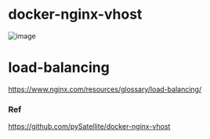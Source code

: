 # docker-nginx-vhost
![image](https://github.com/ldh0308/docker-nginx-vhost/assets/142721325/b4a8245b-6560-4cda-987a-b0bf612f8443)





# load-balancing
https://www.nginx.com/resources/glossary/load-balancing/

### Ref
https://github.com/pySatellite/docker-nginx-vhost
